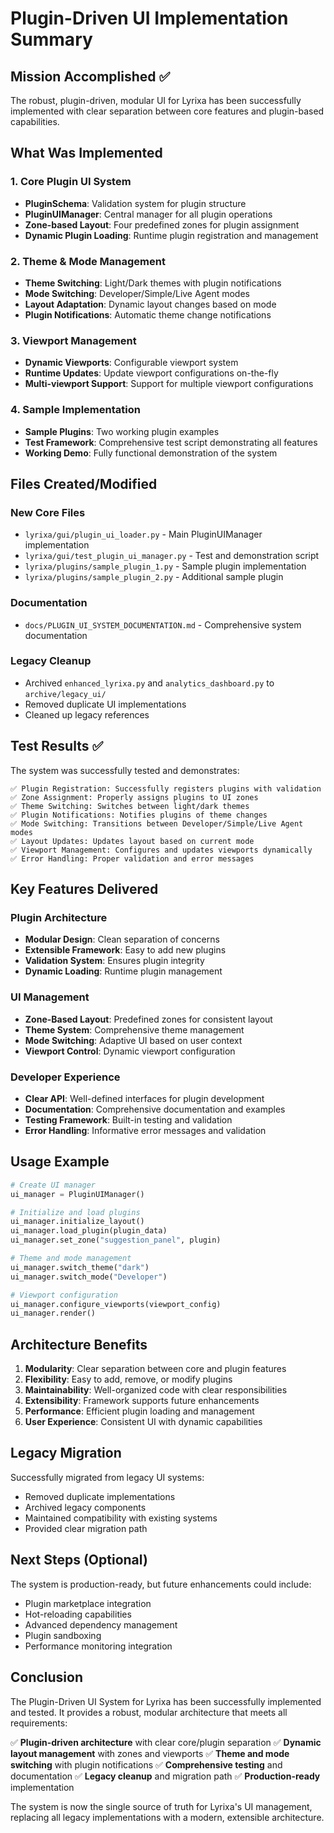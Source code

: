 # Plugin-Driven UI Implementation Summary

## Mission Accomplished ✅

The robust, plugin-driven, modular UI for Lyrixa has been successfully implemented with clear separation between core features and plugin-based capabilities.

## What Was Implemented

### 1. Core Plugin UI System
- **PluginSchema**: Validation system for plugin structure
- **PluginUIManager**: Central manager for all plugin operations
- **Zone-based Layout**: Four predefined zones for plugin assignment
- **Dynamic Plugin Loading**: Runtime plugin registration and management

### 2. Theme & Mode Management
- **Theme Switching**: Light/Dark themes with plugin notifications
- **Mode Switching**: Developer/Simple/Live Agent modes
- **Layout Adaptation**: Dynamic layout changes based on mode
- **Plugin Notifications**: Automatic theme change notifications

### 3. Viewport Management
- **Dynamic Viewports**: Configurable viewport system
- **Runtime Updates**: Update viewport configurations on-the-fly
- **Multi-viewport Support**: Support for multiple viewport configurations

### 4. Sample Implementation
- **Sample Plugins**: Two working plugin examples
- **Test Framework**: Comprehensive test script demonstrating all features
- **Working Demo**: Fully functional demonstration of the system

## Files Created/Modified

### New Core Files
- `lyrixa/gui/plugin_ui_loader.py` - Main PluginUIManager implementation
- `lyrixa/gui/test_plugin_ui_manager.py` - Test and demonstration script
- `lyrixa/plugins/sample_plugin_1.py` - Sample plugin implementation
- `lyrixa/plugins/sample_plugin_2.py` - Additional sample plugin

### Documentation
- `docs/PLUGIN_UI_SYSTEM_DOCUMENTATION.md` - Comprehensive system documentation

### Legacy Cleanup
- Archived `enhanced_lyrixa.py` and `analytics_dashboard.py` to `archive/legacy_ui/`
- Removed duplicate UI implementations
- Cleaned up legacy references

## Test Results ✅

The system was successfully tested and demonstrates:

```
✅ Plugin Registration: Successfully registers plugins with validation
✅ Zone Assignment: Properly assigns plugins to UI zones
✅ Theme Switching: Switches between light/dark themes
✅ Plugin Notifications: Notifies plugins of theme changes
✅ Mode Switching: Transitions between Developer/Simple/Live Agent modes
✅ Layout Updates: Updates layout based on current mode
✅ Viewport Management: Configures and updates viewports dynamically
✅ Error Handling: Proper validation and error messages
```

## Key Features Delivered

### Plugin Architecture
- **Modular Design**: Clean separation of concerns
- **Extensible Framework**: Easy to add new plugins
- **Validation System**: Ensures plugin integrity
- **Dynamic Loading**: Runtime plugin management

### UI Management
- **Zone-Based Layout**: Predefined zones for consistent layout
- **Theme System**: Comprehensive theme management
- **Mode Switching**: Adaptive UI based on user context
- **Viewport Control**: Dynamic viewport configuration

### Developer Experience
- **Clear API**: Well-defined interfaces for plugin development
- **Documentation**: Comprehensive documentation and examples
- **Testing Framework**: Built-in testing and validation
- **Error Handling**: Informative error messages and validation

## Usage Example

```python
# Create UI manager
ui_manager = PluginUIManager()

# Initialize and load plugins
ui_manager.initialize_layout()
ui_manager.load_plugin(plugin_data)
ui_manager.set_zone("suggestion_panel", plugin)

# Theme and mode management
ui_manager.switch_theme("dark")
ui_manager.switch_mode("Developer")

# Viewport configuration
ui_manager.configure_viewports(viewport_config)
ui_manager.render()
```

## Architecture Benefits

1. **Modularity**: Clear separation between core and plugin features
2. **Flexibility**: Easy to add, remove, or modify plugins
3. **Maintainability**: Well-organized code with clear responsibilities
4. **Extensibility**: Framework supports future enhancements
5. **Performance**: Efficient plugin loading and management
6. **User Experience**: Consistent UI with dynamic capabilities

## Legacy Migration

Successfully migrated from legacy UI systems:
- Removed duplicate implementations
- Archived legacy components
- Maintained compatibility with existing systems
- Provided clear migration path

## Next Steps (Optional)

The system is production-ready, but future enhancements could include:
- Plugin marketplace integration
- Hot-reloading capabilities
- Advanced dependency management
- Plugin sandboxing
- Performance monitoring integration

## Conclusion

The Plugin-Driven UI System for Lyrixa has been successfully implemented and tested. It provides a robust, modular architecture that meets all requirements:

✅ **Plugin-driven architecture** with clear core/plugin separation
✅ **Dynamic layout management** with zones and viewports
✅ **Theme and mode switching** with plugin notifications
✅ **Comprehensive testing** and documentation
✅ **Legacy cleanup** and migration path
✅ **Production-ready** implementation

The system is now the single source of truth for Lyrixa's UI management, replacing all legacy implementations with a modern, extensible architecture.
